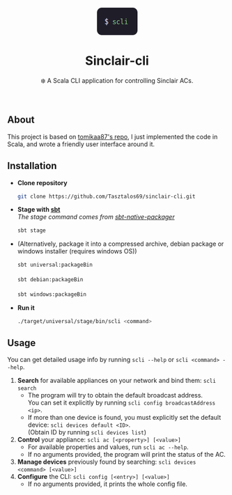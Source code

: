 <p align="center">
	<img alt="Logo" src="./.github/scli.png">
</p>
<h1 align="center">Sinclair-cli</h1>
<p align="center">❄️ A Scala CLI application for controlling Sinclair ACs.<br/><br/><br/></p>

## About

This project is based on [tomikaa87's repo](https://github.com/tomikaa87/gree-remote), I just implemented the code in Scala, and wrote a friendly user interface around it.



## Installation

* **Clone repository**
  
  ```bash
  git clone https://github.com/Tasztalos69/sinclair-cli.git
  ```
* **Stage with [sbt](https://www.scala-sbt.org/)**<br/>
  *The stage command comes from [sbt-native-packager](https://github.com/sbt/sbt-native-packager)*
  
  ```bash
  sbt stage
  ```
* (Alternatively, package it into a compressed archive, debian package or windows installer (requires windows OS))
  ```bash
  sbt universal:packageBin
  
  sbt debian:packageBin
  
  sbt windows:packageBin
  ```
* **Run it**
  
  ```bash
  ./target/universal/stage/bin/scli <command>
  ```



## Usage

You can get detailed usage info by running `scli --help` or `scli <command> --help`.

1. **Search** for available appliances on your network and bind them:  `scli search`
   * The program will try to obtain the default broadcast address.<br/>You can set it explicitly by running `scli config broadcastAddress <ip>`.
   * If more than one device is found, you must explicitly set the default device: `scli devices default <ID>`.  <br/>(Obtain ID by running `scli devices list`)
2. **Control** your appliance: `scli ac [<property>] [<value>]`
   * For available properties and values, run `scli ac --help`.
   * If no arguments provided, the program will print the status of the AC.
3. **Manage devices** previously found by searching: `scli devices <command> [<value>]`
4. **Configure** the CLI: `scli config [<entry>] [<value>]`
   * If no arguments provided, it prints the whole config file.
